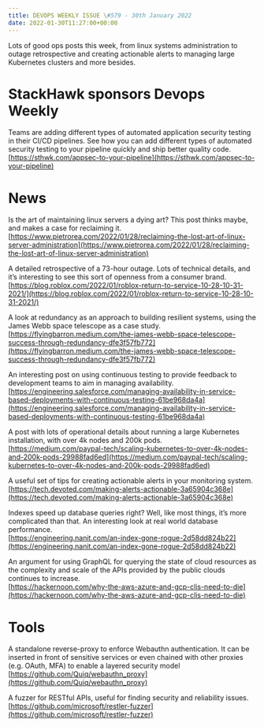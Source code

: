 ```yaml
---
title: DEVOPS WEEKLY ISSUE \#579 - 30th January 2022 
date: 2022-01-30T11:27:00+00:00
---
```


Lots of good ops posts this week, from linux systems administration to outage retrospective and creating actionable alerts to managing large Kubernetes clusters and more besides.


StackHawk sponsors Devops Weekly
============================

Teams are adding different types of automated application security testing in their CI/CD pipelines. See how you can add different types of automated security testing to your pipeline quickly and ship better quality code.
<br>[https://sthwk.com/appsec-to-your-pipeline](https://sthwk.com/appsec-to-your-pipeline)


News
====

Is the art of maintaining linux servers a dying art? This post thinks maybe, and makes a case for reclaiming it.
<br>[https://www.pietrorea.com/2022/01/28/reclaiming-the-lost-art-of-linux-server-administration](https://www.pietrorea.com/2022/01/28/reclaiming-the-lost-art-of-linux-server-administration)


A detailed retrospective of a 73-hour outage. Lots of technical details, and it’s interesting to see this sort of openness from a consumer brand.
<br>[https://blog.roblox.com/2022/01/roblox-return-to-service-10-28-10-31-2021/](https://blog.roblox.com/2022/01/roblox-return-to-service-10-28-10-31-2021/)


A look at redundancy as an approach to building resilient systems, using the James Webb space telescope as a case study.
<br>[https://flyingbarron.medium.com/the-james-webb-space-telescope-success-through-redundancy-dfe3f57fb772](https://flyingbarron.medium.com/the-james-webb-space-telescope-success-through-redundancy-dfe3f57fb772)


An interesting post on using continuous testing to provide feedback to development teams to aim in managing availability.
<br>[https://engineering.salesforce.com/managing-availability-in-service-based-deployments-with-continuous-testing-61be968da4a](https://engineering.salesforce.com/managing-availability-in-service-based-deployments-with-continuous-testing-61be968da4a)


A post with lots of operational details about running a large Kubernetes installation, with over 4k nodes and 200k pods.
<br>[https://medium.com/paypal-tech/scaling-kubernetes-to-over-4k-nodes-and-200k-pods-29988fad6ed](https://medium.com/paypal-tech/scaling-kubernetes-to-over-4k-nodes-and-200k-pods-29988fad6ed)


A useful set of tips for creating actionable alerts in your monitoring system.
<br>[https://tech.devoted.com/making-alerts-actionable-3a65904c368e](https://tech.devoted.com/making-alerts-actionable-3a65904c368e)


Indexes speed up database queries right? Well, like most things, it’s more complicated than that. An interesting look at real world database performance.
<br>[https://engineering.nanit.com/an-index-gone-rogue-2d58dd824b22](https://engineering.nanit.com/an-index-gone-rogue-2d58dd824b22)


An argument for using GraphQL for querying the state of cloud resources as the complexity and scale of the APIs provided by the public clouds continues to increase.
<br>[https://hackernoon.com/why-the-aws-azure-and-gcp-clis-need-to-die](https://hackernoon.com/why-the-aws-azure-and-gcp-clis-need-to-die)


Tools
=====

A standalone reverse-proxy to enforce Webauthn authentication. It can be inserted in front of sensitive services or even chained with other proxies (e.g. OAuth, MFA) to enable a layered security model
<br>[https://github.com/Quiq/webauthn_proxy](https://github.com/Quiq/webauthn_proxy)


A fuzzer for RESTful APIs, useful for finding security and reliability issues.
<br>[https://github.com/microsoft/restler-fuzzer](https://github.com/microsoft/restler-fuzzer)




